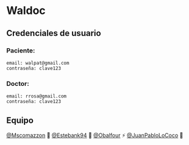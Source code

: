 # Waldoc

## Credenciales de usuario

### Paciente:

```
email: walpat@gmail.com
contraseña: clave123
```

### Doctor:

```
email: rrosa@gmail.com
contraseña: clave123
```

## Equipo

[@Mscomazzon](https://github.com/mscomazzon) :sushi:
[@Estebank94](https://github.com/estebank94) :space_invader:
[@Obalfour](https://github.com/obalfour) :zap:
[@JuanPabloLoCoco](https://github.com/JuanPabloLoCoco) :floppy_disk: